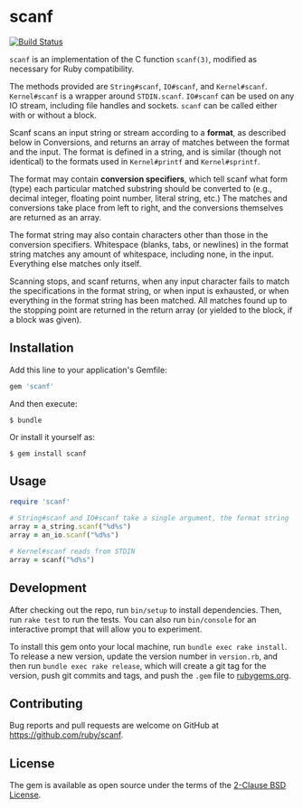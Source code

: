 # scanf

[![Build Status](https://travis-ci.org/ruby/scanf.svg?branch=master)](https://travis-ci.org/ruby/scanf)

`scanf` is an implementation of the C function `scanf(3)`, modified as necessary for Ruby compatibility.

The methods provided are `String#scanf`, `IO#scanf`, and `Kernel#scanf`. `Kernel#scanf` is a wrapper around `STDIN.scanf`.  `IO#scanf` can be used on any IO stream, including file handles and sockets. `scanf` can be called either with or without a block.

Scanf scans an input string or stream according to a <b>format</b>, as described below in Conversions, and returns an array of matches between the format and the input.  The format is defined in a string, and is similar (though not identical) to the formats used in `Kernel#printf` and `Kernel#sprintf`.

The format may contain <b>conversion specifiers</b>, which tell scanf what form (type) each particular matched substring should be converted to (e.g., decimal integer, floating point number, literal string,
etc.)  The matches and conversions take place from left to right, and the conversions themselves are returned as an array.

The format string may also contain characters other than those in the conversion specifiers.  Whitespace (blanks, tabs, or newlines) in the format string matches any amount of whitespace, including none, in the input.  Everything else matches only itself.

Scanning stops, and scanf returns, when any input character fails to match the specifications in the format string, or when input is exhausted, or when everything in the format string has been
matched. All matches found up to the stopping point are returned in the return array (or yielded to the block, if a block was given).

## Installation

Add this line to your application's Gemfile:

```ruby
gem 'scanf'
```

And then execute:

    $ bundle

Or install it yourself as:

    $ gem install scanf

## Usage

```ruby
require 'scanf'

# String#scanf and IO#scanf take a single argument, the format string
array = a_string.scanf("%d%s")
array = an_io.scanf("%d%s")

# Kernel#scanf reads from STDIN
array = scanf("%d%s")
```

## Development

After checking out the repo, run `bin/setup` to install dependencies. Then, run `rake test` to run the tests. You can also run `bin/console` for an interactive prompt that will allow you to experiment.

To install this gem onto your local machine, run `bundle exec rake install`. To release a new version, update the version number in `version.rb`, and then run `bundle exec rake release`, which will create a git tag for the version, push git commits and tags, and push the `.gem` file to [rubygems.org](https://rubygems.org).

## Contributing

Bug reports and pull requests are welcome on GitHub at https://github.com/ruby/scanf.

## License

The gem is available as open source under the terms of the [2-Clause BSD License](https://opensource.org/licenses/BSD-2-Clause).
